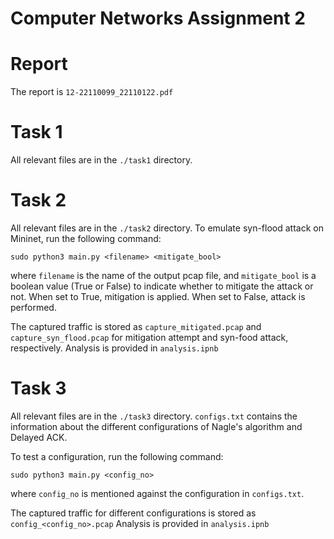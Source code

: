 # Computer Networks Assignment 2

# Report
The report is `12-22110099_22110122.pdf`

# Task 1

All relevant files are in the `./task1` directory. 

# Task 2

All relevant files are in the `./task2` directory. 
To emulate syn-flood attack on Mininet, run the following command:
```
sudo python3 main.py <filename> <mitigate_bool>
```
where `filename` is the name of the output pcap file, and `mitigate_bool` is a boolean value (True or False) to indicate whether to mitigate the attack or not. When set to True, mitigation is applied. When set to False, attack is performed.

The captured traffic is stored as `capture_mitigated.pcap` and `capture_syn_flood.pcap` for mitigation attempt and syn-food attack, respectively. Analysis is provided in `analysis.ipnb`

# Task 3

All relevant files are in the `./task3` directory. `configs.txt` contains the information about the different configurations of Nagle's algorithm and Delayed ACK.

To test a configuration, run the following command:
```
sudo python3 main.py <config_no>
``` 

where `config_no` is mentioned against the configuration in `configs.txt`.

The captured traffic for different configurations is stored as `config_<config_no>.pcap` Analysis is provided in `analysis.ipnb`

